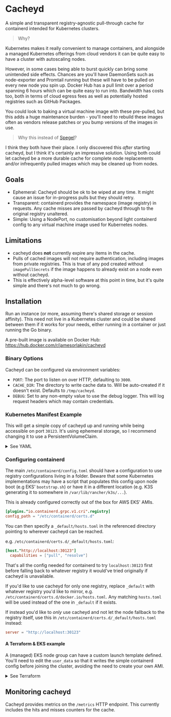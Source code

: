 # Cacheyd

A simple and transparent registry-agnostic pull-through cache for containerd intended for Kubernetes clusters.

> Why?

Kubernetes makes it really convenient to manage containers, and alongside a managed Kubernetes offerings from cloud vendors it can be quite easy to have a cluster with autoscaling nodes.

However, in some cases being able to burst quickly can bring some unintended side effects.
Chances are you'll have DaemonSets such as node-exporter and Promtail running but these will have to be pulled on every new node you spin up.
Docker Hub has a pull limit over a period spanning 6 hours which can be quite easy to run into.
Bandwidth has costs too, both in terms of cloud egress fees as well as potentially hosted registries such as GitHub Packages.

You could look to baking a virtual machine image with these pre-pulled, but this adds a huge maintenance burden - you'll need to rebuild these images often as vendors release patches or you bump versions of the images in use.

> Why this instead of [Spegel](https://github.com/XenitAB/spegel)?

I think they both have their place.
I only discovered this _after_ starting cacheyd, but I think it's certainly an impressive solution.
Using both could let cacheyd be a more durable cache for complete node replacements and/or infrequently pulled images which may be cleaned up from nodes.

## Goals

- Ephemeral: Cacheyd should be ok to be wiped at any time. It might cause an issue for in-progress pulls but they should retry.
- Transparent: containerd provides the namespace (image registry) in requests. Any cache misses are passed by cacheyd through to the original registry unaltered.
- Simple: Using a NodePort, no customisation beyond light containerd config to any virtual machine image used for Kubernetes nodes.

## Limitations

- cacheyd does **not** currently expire any items in the cache.
- Pulls of cached images will not require authentication, including images from private registries. This is true of any pod created without `imagePullSecrets` if the image happens to already exist on a node even without cacheyd.
- This is effectively alpha-level software at this point in time, but it's quite simple and there's not much to go wrong.


## Installation

Run an instance (or more, assuming there's shared storage or session affinity). This need not live in a Kubernetes cluster and could be shared between them if it works for your needs, either running in a container or just running the Go binary.

A pre-built image is available on Docker Hub: https://hub.docker.com/r/jamesorlakin/cacheyd

### Binary Options

Cacheyd can be configured via environment variables:
- `PORT`: The port to listen on over HTTP, defaulting to `3000`.
- `CACHE_DIR`: The directory to write cache data to. Will be auto-created if it doesn't exist. Defaults to `/tmp/cacheyd`.
- `DEBUG`: Set to any non-empty value to use the debug logger. This will log request headers which may contain credentials.

### Kubernetes Manifest Example

This will get a simple copy of cacheyd up and running while being accessible on port `30123`.
It's using ephemeral storage, so I recommend changing it to use a PersistentVolumeClaim.

<details>
  <summary>See YAML</summary>

```yaml
apiVersion: apps/v1
kind: Deployment
metadata:
  labels:
    app: cacheyd
  name: cacheyd
  namespace: kube-system
spec:
  replicas: 1
  selector:
    matchLabels:
      app: cacheyd
  template:
    metadata:
      labels:
        app: cacheyd
    spec:
      containers:
      - image: jamesorlakin/cacheyd:v0.1.0
        imagePullPolicy: IfNotPresent
        name: cacheyd
        ports:
        - containerPort: 3000
          name: http
---
apiVersion: v1
kind: Service
metadata:
  name: cacheyd
  namespace: kube-system
  labels:
    app: cacheyd
spec:
  ports:
  - port: 3000
    targetPort: http
    name: http
    nodePort: 30123
  selector:
    app: cacheyd
  type: NodePort
  sessionAffinity: ClientIP
```

If you also use the Prometheus operator:
```yaml
apiVersion: monitoring.coreos.com/v1
kind: ServiceMonitor
metadata:
  name: cacheyd
  namespace: monitoring
spec:
  selector:
    matchLabels:
      app: cacheyd
  namespaceSelector:
    matchNames:
      - kube-system
  endpoints:
    - port: http
      path: /metrics
      scheme: http
```
</details>

### Configuring containerd

The main `/etc/containerd/config.toml` should have a configuration to use registry configurations living in a folder.
Beware that some Kubernetes implementations may have a script that populates this config upon node boot (e.g EKS' `bootstrap.sh`) or have it in a different location (e.g. K3S generating it to somewhere in `/var/lib/rancher/k3s/...`).

This is already configured correctly out of the box for AWS EKS' AMIs.

```toml
[plugins."io.containerd.grpc.v1.cri".registry]
config_path = "/etc/containerd/certs.d"
```

You can then specify a `_default/hosts.toml` in the referenced directory pointing to wherever cacheyd can be reached.

e.g. `/etc/containerd/certs.d/_default/hosts.toml`:
```toml
[host."http://localhost:30123"]
  capabilities = ["pull", "resolve"]
```

That's all the config needed for containerd to try `localhost:30123` first before falling back to whatever registry it would've tried originally if cacheyd is unavailable.

If you'd like to use cacheyd for only one registry, replace `_default` with whatever registry you'd like to mirror, e.g. `/etc/containerd/certs.d/docker.io/hosts.toml`.
Any matching `hosts.toml` will be used instead of the one in `_default` if it exists.

If instead you'd like to _only_ use cacheyd and not let the node fallback to the registry itself, use this in `/etc/containerd/certs.d/_default/hosts.toml` instead:
```toml
server = "http://localhost:30123"
```

#### A Terraform & EKS example

A (managed) EKS node group can have a custom launch template defined.
You'll need to edit the `user_data` so that it writes the simple containerd config before joining the cluster, avoiding the need to create your own AMI.

<details>
  <summary>See Terraform</summary>

```
locals {
  eks_cluster_name = "my-cluster"
}

resource "aws_launch_template" "template" {
  name_prefix            = locals.eks_cluster_name
  update_default_version = true

  # Other required params ommitted for brevity (e.g. instance type and AMI ID)

  user_data = base64encode(<<-EOF
MIME-Version: 1.0
Content-Type: multipart/mixed; boundary="==BOUNDARY=="
--==BOUNDARY==
Content-Type: text/x-shellscript; charset="us-ascii"
#!/bin/bash

mkdir -p /etc/containerd/certs.d/_default
cat << __EOF__ > /etc/containerd/certs.d/_default/hosts.toml
[host."http://localhost:30123"]
  capabilities = ["pull", "resolve"]
__EOF__

/etc/eks/bootstrap.sh ${locals.eks_cluster_name}
--==BOUNDARY==--\
  EOF
  )
}

resource "aws_eks_node_group" "primary" {
  cluster_name           = aws_eks_cluster.cluster.name
  node_group_name_prefix = locals.eks_cluster_name

  # Other required params ommitted for brevity

  launch_template {
    id      = aws_launch_template.template["primary"].id
    version = aws_launch_template.template["primary"].latest_version
  }
}
```
</details>

## Monitoring cacheyd

Cacheyd provides metrics on the `/metrics` HTTP endpoint. This currently includes the hits and misses counters for the cache.
